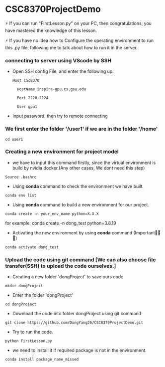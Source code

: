 # CSC8370ProjectDemo

⚡ If you can run "FirstLesson.py" on your PC, then congratulations, you have mastered the knowledge of this lesson.

⚡ If you have no idea how to Configure the operating environment to run this .py file,
following me to talk about how to run it in the server.

### connecting to server using VScode by SSH
* Open SSH config File, and enter the following up:

      Host CSc8370
  
        HostName inspire-gpu.cs.gsu.edu
  
        Port 2220-2224
  
        User gpu1

* Input password, then try to remote connecting

### We first enter the folder '/user1' if we are in the folder '/home'
    cd user1

### Creating a new environment for project model

* we have to input this command firstly, since the virtual environment is build by nvidia docker.(Any other cases, We dont need this step)
```
Source .bashrc
```
* Using **conda** command to check the environment we have built.
```
conda env list
```
* Using **conda** command to build a new environment for our project.
```
conda create -n your_env_name python=X.X.X
```
for example: conda create -n dong_test python=3.8.19
* Activating the new environment by using **conda** command (Important🌟🌟🌟)
```
conda activate dong_test
```

### Upload the code using git command [We can also choose file transfer(SSH) to upload the code ourselves.]

* Creating a new folder 'dongProject' to save ours code
```
mkdir dongProject
```
* Enter the folder 'dongProject'
```
cd dongProject
```
* Download the code into folder dongProject using git command
```
git clone https://github.com/DongYang26/CSC8370ProjectDemo.git
```
* Try to run the code.
```
python FirstLesson.py
```
* we need to install it if required package is not in the environment.
```
conda install package_name_missed
```

